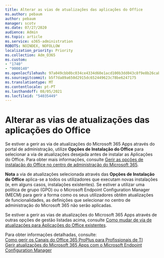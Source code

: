 ```yaml
---
title: Alterar as vias de atualizações das aplicações do Office
ms.author: pebaum
author: pebaum
manager: scotv
ms.date: 07/27/2020
audience: Admin
ms.topic: article
ms.service: o365-administration
ROBOTS: NOINDEX, NOFOLLOW
localization_priority: Priority
ms.collection: Adm_O365
ms.custom:
- "1740"
- "9000140"
ms.openlocfilehash: 97a049cbb0bc034ce4334d60e1acd100b3dd043c8f9e8b26cab8580d88201516
ms.sourcegitcommit: b5f7da89a650d2915dc652449623c78be6247175
ms.translationtype: MT
ms.contentlocale: pt-PT
ms.lasthandoff: 08/05/2021
ms.locfileid: "54035449"
---
```

# <a name="change-update-channels-for-office-apps"></a>Alterar as vias de atualizações das aplicações do Office

Se estiver a gerir as via de atualizações do Microsoft 365 Apps através do portal de administração, utilize  **Opções de Instalação do Office**  para selecionar a via de atualizações desejada antes de instalar as Aplicações do Office. Para obter mais informações, consulte [Gerir as opções de instalação do Office no centro de administração do Microsoft 365](https://docs.microsoft.com/deployoffice/manage-software-download-settings-office-365).

**Nota** a via de atualizações selecionada através das **Opções de Instalação do Office**  aplica-se a todos os utilizadores que executam novas instalações (e, em alguns casos, instalações existentes). Se estiver a utilizar uma política de grupo (GPO) ou o Microsoft Endpoint Configuration Manager (MECM) para gerir a forma como os seus utilizadores obtêm atualizações de funcionalidades, as definições que selecionar no centro de administração do Microsoft 365 não serão aplicadas.

Se estiver a gerir as vias de atualizações do Microsoft 365 Apps através de outras opções de gestão listadas acima, consulte [Como mudar de via de atualizações para Aplicações do Office existentes](https://support.microsoft.com/help/3185078/how-to-switch-from-semi-annual-channel-to-monthly-channel).

Para obter informações detalhadas, consulte:  
[Como gerir os Canais do Office 365 ProPlus para Profissionais de TI ](https://techcommunity.microsoft.com/t5/office-365-blog/how-to-manage-office-365-proplus-channels-for-it-pros/ba-p/795813)  
[Gerir atualizações do Microsoft 365 Apps com o Microsoft Endpoint Configuration Manager](https://docs.microsoft.com/deployoffice/manage-microsoft-365-apps-updates-configuration-manager)